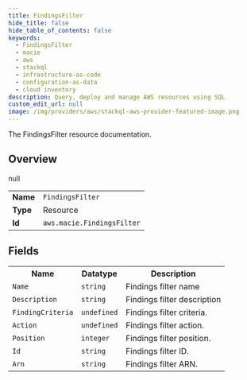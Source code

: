 ```yaml
---
title: FindingsFilter
hide_title: false
hide_table_of_contents: false
keywords:
  - FindingsFilter
  - macie
  - aws
  - stackql
  - infrastructure-as-code
  - configuration-as-data
  - cloud inventory
description: Query, deploy and manage AWS resources using SQL
custom_edit_url: null
image: /img/providers/aws/stackql-aws-provider-featured-image.png
---
```

The FindingsFilter resource documentation.

## Overview
<table><tbody>
<tr><td><b>Name</b></td><td><code>FindingsFilter</code></td></tr>
<tr><td><b>Type</b></td><td>Resource</td></tr>
null
<tr><td><b>Id</b></td><td><code>aws.macie.FindingsFilter</code></td></tr>
</tbody></table>

## Fields
<table><tbody>
<tr><th>Name</th><th>Datatype</th><th>Description</th></tr>
<tr><td><code>Name</code></td><td><code>string</code></td><td>Findings filter name</td></tr><tr><td><code>Description</code></td><td><code>string</code></td><td>Findings filter description</td></tr><tr><td><code>FindingCriteria</code></td><td><code>undefined</code></td><td>Findings filter criteria.</td></tr><tr><td><code>Action</code></td><td><code>undefined</code></td><td>Findings filter action.</td></tr><tr><td><code>Position</code></td><td><code>integer</code></td><td>Findings filter position.</td></tr><tr><td><code>Id</code></td><td><code>string</code></td><td>Findings filter ID.</td></tr><tr><td><code>Arn</code></td><td><code>string</code></td><td>Findings filter ARN.</td></tr>
</tbody></table>